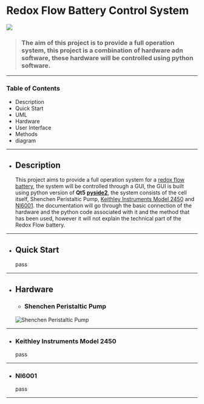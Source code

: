 # Redox Flow Battery Control System


![](https://www.flaticon.com/svg/static/icons/svg/3220/3220892.svg)

  > ### The aim of this project is to provide a full operation system, this project is a combination of hardware adn software, these hardware will be controlled using python software.

---

### Table of Contents
* Description
* Quick Start
* UML
* Hardware
* User Interface
* Methods
* diagram

---
* ## Description 

   This project aims to provide a full operation system for a [redox flow battery](https://en.wikipedia.org/wiki/Flow_battery), the system will be controlled through a GUI,
  the GUI is built using python version of **Qt5**  [**pyside2**](https://doc.qt.io/qtforpython/index.html), the system consists of the cell itself, Shenchen Peristaltic Pump,
  [Keithley Instruments Model 2450](https://download.tek.com/manual/2450-900-01_D_May_2015_User_3.pdf) and
  [NI6001](http://deeea.urv.cat/deeea/images/laboratoris/manuals/ni_usb_6001_users_guide.pdf). the documentation will go through the basic connection of the hardware and the python code associated with it and the method that has been used, however it will not explain the technical part of the Redox Flow battery.   
---
* ## Quick Start
    pass
---        

* ## Hardware
  * ### Shenchen Peristaltic Pump
  ![Shenchen Peristaltic Pump](https://www.good-pump.com/uploadfile/load/images/2020/202004/20200407/15/20200407103434z1kzlgic.jpg)
  
---
  * ### Keithley Instruments Model 2450
    pass
---
  * ### NI6001
    pass
---



